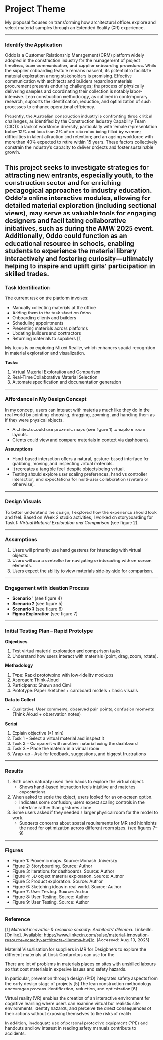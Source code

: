 # Project Theme

My proposal focuses on transforming how architectural offices explore and select material samples through an Extended Reality (XR) experience.

---

### Identify the Application

Oddo is a Customer Relationship Management (CRM) platform widely adopted in the construction industry for the management of project timelines, team communication, and supplier onboarding procedures. While the supplier onboarding feature remains nascent, its potential to facilitate material exploration among stakeholders is promising. Effective communication with architects and builders regarding materials procurement presents enduring challenges; the process of physically delivering samples and coordinating their collection is notably labor-intensive. Lean construction methodology, as outlined in contemporary research, supports the identification, reduction, and optimization of such processes to enhance operational efficiency.

Presently, the Australian construction industry is confronting three critical challenges, as identified by the Construction Industry Capability Team (CICT): a lack of workforce diversity, particularly with female representation below 12% and less than 2% of on-site roles being filled by women; difficulties in talent attraction and retention; and an ageing workforce with more than 40% expected to retire within 15 years. These factors collectively constrain the industry's capacity to deliver projects and foster sustainable growth.

This project seeks to investigate strategies for attracting new entrants, especially youth, to the construction sector and for enriching pedagogical approaches to industry education. Oddo’s online interactive modules, allowing for detailed material exploration (including sectional views), may serve as valuable tools for engaging designers and facilitating collaborative initiatives, such as during the AMW 2025 event. Additionally, Oddo could function as an educational resource in schools, enabling students to experience the material library interactively and fostering curiosity—ultimately helping to inspire and uplift girls’ participation in skilled trades.
---

### Task Identification

The current task on the platform involves:  
- Manually collecting materials at the office  
- Adding them to the task sheet on Odoo  
- Onboarding clients and builders  
- Scheduling appointments  
- Presenting materials across platforms  
- Updating builders and contractors  
- Returning materials to suppliers [1]  

My focus is on exploring Mixed Reality, which enhances spatial recognition in material exploration and visualization.  

**Tasks**:  
1. Virtual Material Exploration and Comparison  
2. Real-Time Collaborative Material Selection  
3. Automate specification and documentation generation  

---

### Affordance in My Design Concept

In my concept, users can interact with materials much like they do in the real world by pointing, choosing, dragging, zooming, and handling them as if they were physical objects.  

- Architects could use proxemic maps (see figure 1) to explore room layouts.  
- Clients could view and compare materials in context via dashboards.  

**Assumptions**:  
- Hand-based interaction offers a natural, gesture-based interface for grabbing, moving, and inspecting virtual materials.  
- It recreates a tangible feel, despite objects being virtual.  
- Testing should explore user scaling preferences, hand vs controller interaction, and expectations for multi‑user collaboration (avatars or otherwise).  

---

### Design Visuals

To better understand the design, I explored how the experience should look and feel. Based on Week 2 studio activities, I worked on storyboarding for Task 1: *Virtual Material Exploration and Comparison* (see figure 2).

---

### Assumptions

1. Users will primarily use hand gestures for interacting with virtual objects.  
2. Users will use a controller for navigating or interacting with on‑screen elements.  
3. Users expect the ability to view materials side‑by‑side for comparison.  

---

### Engagement with Ideation Process

- **Scenario 1** (see figure 4)  
- **Scenario 2** (see figure 5)  
- **Scenario 3** (see figure 6)  
- **Figma Exploration** (see figure 7)  

---

### Initial Testing Plan – Rapid Prototype

**Objectives**  
1. Test virtual material exploration and comparison tasks.  
2. Understand how users interact with materials (point, drag, zoom, rotate).  

**Methodology**  
1. Type: Rapid prototyping with low-fidelity mockups  
2. Approach: Think‑Aloud  
3. Participants: Shawn and Cimi  
4. Prototype: Paper sketches + cardboard models + basic visuals  

**Data to Collect**  
- Qualitative: User comments, observed pain points, confusion moments (Think Aloud + observation notes).  

**Script**  
1. Explain objective (<1 min)  
2. Task 1 – Select a virtual material and inspect it  
3. Task 2 – Compare it with another material using the dashboard  
4. Task 3 – Place the material in a virtual room  
5. Wrap-up – Ask for feedback, suggestions, and biggest frustrations  

---

### Results

1. Both users naturally used their hands to explore the virtual object.  
   - Shows hand-based interaction feels intuitive and matches expectations.  
2. When asked to scale the object, users looked for an on‑screen option.  
   - Indicates some confusion; users expect scaling controls in the interface rather than gestures alone.  
3. Some users asked if they needed a larger physical room for the model to work.  
   - Suggests concerns about spatial requirements for MR and highlights the need for optimization across different room sizes. (see figures 7–9)  

---

### Figures

- Figure 1: Proxemic maps. Source: Monash University  
- Figure 2: Storyboarding. Source: Author  
- Figure 3: Iterations for dashboards. Source: Author  
- Figure 4: 3D object material exploration. Source: Author  
- Figure 5: Product exploration. Source: Author  
- Figure 6: Sketching ideas in real world. Source: Author  
- Figure 7: User Testing. Source: Author  
- Figure 8: User Testing. Source: Author  
- Figure 9: User Testing. Source: Author  

---

### Reference

[1] *Material innovation & resource scarcity: Architects' dilemma.* LinkedIn. [Online]. Available: https://www.linkedin.com/pulse/material-innovation-resource-scarcity-architects-dilemma-hwj1c. [Accessed: Aug. 13, 2025]  





Material Visualisation for suppliers in MR for Desigbners to explore the different materials at kiosk
Contarctors can use for the 

There are lot of problems in materials places on sites with unskilled labours so that cost materials in expesive issues and safety hazards. 

In particular, prevention through design (PtD) integrates safety aspects from the early design stage of projects [5]
The lean construction methodology encourages process identification, reduction, and optimization [6].

Virtual reality (VR) enables the creation of an interactive environment for cognitive learning where users can examine virtual but realistic site environments, identify hazards, and perceive the direct consequences of their actions without exposing themselves to the risks of reality


In addition, inadequate use of personal protective equipment (PPE) and handouts and low interest in reading safety manuals contribute to accidents.

